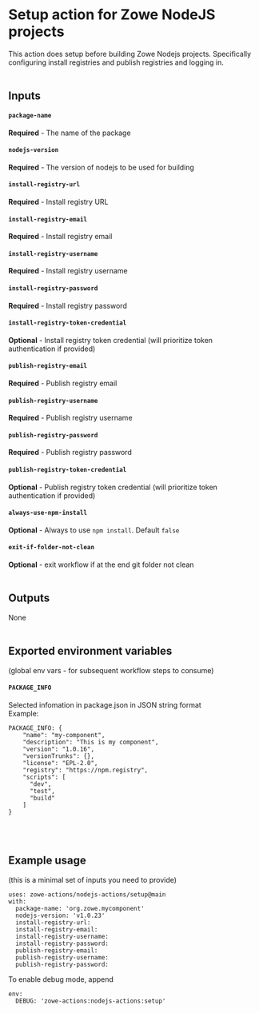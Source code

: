 # Setup action for Zowe NodeJS projects

This action does setup before building Zowe Nodejs projects. Specifically configuring install registries and publish registries and logging in.
<br /><br />

## Inputs

#### `package-name`
**Required** - The name of the package
#### `nodejs-version`
**Required** - The version of nodejs to be used for building
#### `install-registry-url`
**Required** - Install registry URL
#### `install-registry-email`
**Required** - Install registry email
#### `install-registry-username`
**Required** - Install registry username
#### `install-registry-password`
**Required** - Install registry password
#### `install-registry-token-credential`
**Optional** - Install registry token credential (will prioritize token authentication if provided)
#### `publish-registry-email`
**Required** - Publish registry email
#### `publish-registry-username`
**Required** - Publish registry username
#### `publish-registry-password`
**Required** - Publish registry password
#### `publish-registry-token-credential`
**Optional** - Publish registry token credential (will prioritize token authentication if provided)
#### `always-use-npm-install`
**Optional** - Always to use `npm install`. Default `false`
#### `exit-if-folder-not-clean`
**Optional** - exit workflow if at the end git folder not clean
<br /><br />

## Outputs
None
<br /><br />

## Exported environment variables 
(global env vars - for subsequent workflow steps to consume)
#### `PACKAGE_INFO` 
Selected infomation in package.json in JSON string format <br />
Example:
```
PACKAGE_INFO: {
    "name": "my-component",
    "description": "This is my component",
    "version": "1.0.16",
    "versionTrunks": {},
    "license": "EPL-2.0",
    "registry": "https://npm.registry",
    "scripts": [
      "dev",
      "test",
      "build"
    ]
}
```
<br /><br />

## Example usage
(this is a minimal set of inputs you need to provide)
```
uses: zowe-actions/nodejs-actions/setup@main
with:
  package-name: 'org.zowe.mycomponent'
  nodejs-version: 'v1.0.23'   
  install-registry-url: 
  install-registry-email: 
  install-registry-username: 
  install-registry-password: 
  publish-registry-email: 
  publish-registry-username: 
  publish-registry-password: 
```
To enable debug mode, append
```
env:
  DEBUG: 'zowe-actions:nodejs-actions:setup'
```
